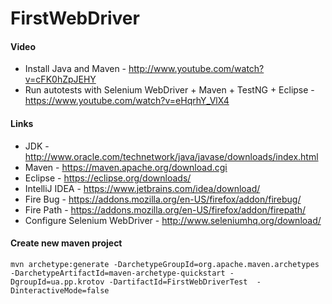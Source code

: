 # FirstWebDriver

#### Video
  * Install Java and Maven  - http://www.youtube.com/watch?v=cFK0hZpJEHY
  * Run autotests with Selenium WebDriver + Maven + TestNG + Eclipse - https://www.youtube.com/watch?v=eHqrhY_VlX4

#### Links

* JDK - http://www.oracle.com/technetwork/java/javase/downloads/index.html
* Maven - https://maven.apache.org/download.cgi
* Eclipse - https://eclipse.org/downloads/
* IntelliJ IDEA - https://www.jetbrains.com/idea/download/
* Fire Bug - https://addons.mozilla.org/en-US/firefox/addon/firebug/
* Fire Path - https://addons.mozilla.org/en-US/firefox/addon/firepath/
* Configure Selenium WebDriver - http://www.seleniumhq.org/download/

#### Create new maven project
 ```
 mvn archetype:generate -DarchetypeGroupId=org.apache.maven.archetypes -DarchetypeArtifactId=maven-archetype-quickstart -DgroupId=ua.pp.krotov -DartifactId=FirstWebDriverTest  -DinteractiveMode=false
 ```

